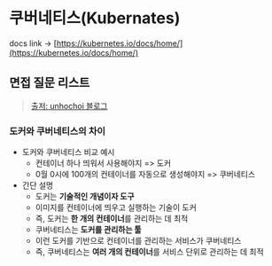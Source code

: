 # 쿠버네티스(Kubernates)

docs link -> [https://kubernetes.io/docs/home/](https://kubernetes.io/docs/home/)

## 면접 질문 리스트

> [출저: unhochoi 블로그](https://wooono.tistory.com/109#:~:text=%EC%BF%A0%EB%B2%84%EB%84%A4%ED%8B%B0%EC%8A%A4%EB%8A%94%20'%EB%8F%84%EC%BB%A4,%ED%88%B4'%EC%9D%B4%EB%9D%BC%EA%B3%A0%20%EC%83%9D%EA%B0%81%ED%95%98%EB%A9%B4%20%EB%90%9C%EB%8B%A4.&text=%EC%A6%89%2C%20%EB%8F%84%EC%BB%A4%EB%8A%94%20'%ED%95%9C%20%EA%B0%9C%EC%9D%98,%ED%95%98%EB%8A%94%20%EB%8D%B0%20%EC%B5%9C%EC%A0%81%ED%99%94%EB%90%98%EC%96%B4%EC%9E%88%EB%8B%A4.)

### 도커와 쿠버네티스의 차이

- 도커와 쿠버네티스 비교 예시
  - 컨테이너 하나 띄워서 사용해야지 => 도커
  - 0월 0시에 100개의 컨테이너를 자동으로 생성해야지 => 쿠버네티스
- 간단 설명
  - 도커는 **기술적인 개념이자 도구**
  - 이미지를 컨테이너에 띄우고 실행하는 기술이 도커
  - 즉, 도커는 **한 개의 컨테이너**를 관리하는 데 최적
  - 쿠버네티스는 **도커를 관리하는 툴**
  - 이런 도커를 기반으로 컨테이너를 관리하는 서비스가 쿠버네티스
  - 즉, 쿠버네티스는 **여러 개의 컨테이너**를 서비스 단위로 관리하는 데 최적
